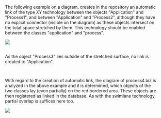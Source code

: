The following example on a diagram, creates in the repository an
automatic link of the type XY technology between the objects
"Application" and "Process1", and between "Application" and "Process2",
although they have no explicit connector (visible on the diagram) as
these objects intersect on the total space stretched by them. This
technology should be enabled between the classes "application" and
"process".

![](//images.ctfassets.net/utx1h0gfm1om/5FnHNkD4n6IS4mA6kqm8K6/122283083627cb57f49ecaddbfd64eaa/329288.png)

   
As the object "Process3" lies outside of the stretched surface, no link
is created to "Application". 

 

With regard to the creation of automatic link, the diagram of
process4.biz is analyzed in the above example and it is determined,
which objects of the two classes lay (even partially) on the red
bordered area. These objects are then registered as linked in the
database. As with the swimlane technology, partial overlap is suffices
here too.

![](//images.ctfassets.net/utx1h0gfm1om/4YxmAOHnDOkK2aE8kuacui/e1aae7cf6e4a29224ced7822ec3ccb55/328872.png)

